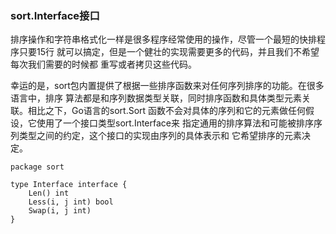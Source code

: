 

### sort.Interface接口

排序操作和字符串格式化一样是很多程序经常使用的操作，尽管一个最短的快排程序只要15行
就可以搞定，但是一个健壮的实现需要更多的代码，并且我们不希望每次我们需要的时候都
重写或者拷贝这些代码。

幸运的是，sort包内置提供了根据一些排序函数来对任何序列排序的功能。在很多语言中，排序
算法都是和序列数据类型关联，同时排序函数和具体类型元素关联。相比之下，Go语言的sort.Sort
函数不会对具体的序列和它的元素做任何假设，它使用了一个接口类型sort.Interface来
指定通用的排序算法和可能被排序序列类型之间的约定，这个接口的实现由序列的具体表示和
它希望排序的元素决定。
```
package sort

type Interface interface {
    Len() int
    Less(i, j int) bool
    Swap(i, j int)
}
```















